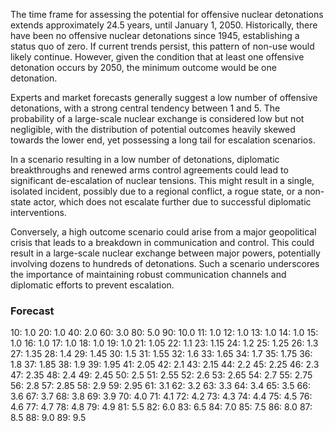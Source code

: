The time frame for assessing the potential for offensive nuclear detonations extends approximately 24.5 years, until January 1, 2050. Historically, there have been no offensive nuclear detonations since 1945, establishing a status quo of zero. If current trends persist, this pattern of non-use would likely continue. However, given the condition that at least one offensive detonation occurs by 2050, the minimum outcome would be one detonation.

Experts and market forecasts generally suggest a low number of offensive detonations, with a strong central tendency between 1 and 5. The probability of a large-scale nuclear exchange is considered low but not negligible, with the distribution of potential outcomes heavily skewed towards the lower end, yet possessing a long tail for escalation scenarios.

In a scenario resulting in a low number of detonations, diplomatic breakthroughs and renewed arms control agreements could lead to significant de-escalation of nuclear tensions. This might result in a single, isolated incident, possibly due to a regional conflict, a rogue state, or a non-state actor, which does not escalate further due to successful diplomatic interventions.

Conversely, a high outcome scenario could arise from a major geopolitical crisis that leads to a breakdown in communication and control. This could result in a large-scale nuclear exchange between major powers, potentially involving dozens to hundreds of detonations. Such a scenario underscores the importance of maintaining robust communication channels and diplomatic efforts to prevent escalation.

### Forecast

10: 1.0
20: 1.0
40: 2.0
60: 3.0
80: 5.0
90: 10.0
11: 1.0
12: 1.0
13: 1.0
14: 1.0
15: 1.0
16: 1.0
17: 1.0
18: 1.0
19: 1.0
21: 1.05
22: 1.1
23: 1.15
24: 1.2
25: 1.25
26: 1.3
27: 1.35
28: 1.4
29: 1.45
30: 1.5
31: 1.55
32: 1.6
33: 1.65
34: 1.7
35: 1.75
36: 1.8
37: 1.85
38: 1.9
39: 1.95
41: 2.05
42: 2.1
43: 2.15
44: 2.2
45: 2.25
46: 2.3
47: 2.35
48: 2.4
49: 2.45
50: 2.5
51: 2.55
52: 2.6
53: 2.65
54: 2.7
55: 2.75
56: 2.8
57: 2.85
58: 2.9
59: 2.95
61: 3.1
62: 3.2
63: 3.3
64: 3.4
65: 3.5
66: 3.6
67: 3.7
68: 3.8
69: 3.9
70: 4.0
71: 4.1
72: 4.2
73: 4.3
74: 4.4
75: 4.5
76: 4.6
77: 4.7
78: 4.8
79: 4.9
81: 5.5
82: 6.0
83: 6.5
84: 7.0
85: 7.5
86: 8.0
87: 8.5
88: 9.0
89: 9.5